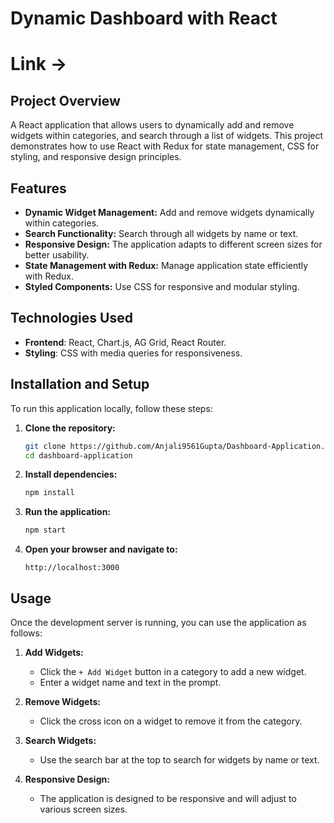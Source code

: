 # Dynamic Dashboard with React

# Link -> 

## Project Overview
<p>A React application that allows users to dynamically add and remove widgets within categories, and search through a list of widgets. This project demonstrates how to use React with Redux for state management, CSS for styling, and responsive design principles.</p>

## Features

- **Dynamic Widget Management:** Add and remove widgets dynamically within categories.
- **Search Functionality:** Search through all widgets by name or text.
- **Responsive Design:** The application adapts to different screen sizes for better usability.
- **State Management with Redux:** Manage application state efficiently with Redux.
- **Styled Components:** Use CSS for responsive and modular styling.

## Technologies Used

- **Frontend**: React, Chart.js, AG Grid, React Router.
- **Styling**: CSS with media queries for responsiveness.

## Installation and Setup

To run this application locally, follow these steps:

1. **Clone the repository:**
    ```bash
    git clone https://github.com/Anjali9561Gupta/Dashboard-Application.git
    cd dashboard-application
    ```

2. **Install dependencies:**
    ```bash
    npm install
    ```

3. **Run the application:**
    ```bash
    npm start
    ```

4. **Open your browser and navigate to:**
    ```
    http://localhost:3000
    ```
## Usage

Once the development server is running, you can use the application as follows:

1. **Add Widgets:**
   - Click the `+ Add Widget` button in a category to add a new widget.
   - Enter a widget name and text in the prompt.

2. **Remove Widgets:**
   - Click the cross icon on a widget to remove it from the category.

3. **Search Widgets:**
   - Use the search bar at the top to search for widgets by name or text.

4. **Responsive Design:**
   - The application is designed to be responsive and will adjust to various screen sizes.
